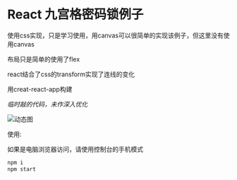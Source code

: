 # React 九宫格密码锁例子
使用css实现，只是学习使用，用canvas可以很简单的实现该例子，但这里没有使用canvas

布局只是简单的使用了flex

react结合了css的transform实现了连线的变化

用creat-react-app构建

*临时敲的代码，未作深入优化*

![动态图](#xample.gif)



使用:

如果是电脑浏览器访问，请使用控制台的手机模式

```bash
npm i
npm start
```
